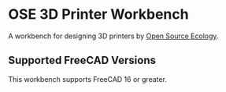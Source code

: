 # OSE 3D Printer Workbench
A workbench for designing 3D printers by [Open Source Ecology](https://www.opensourceecology.org/).

## Supported FreeCAD Versions
This workbench supports FreeCAD 16 or greater.
